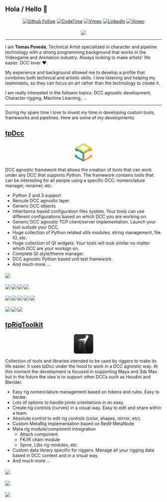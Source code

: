 ## Hola / Hello 👋

<p align="center">
<a href="https://github.com/tpoveda">
<img src="https://img.shields.io/github/followers/tpoveda?label=Follow&style=social" alt="Github Follow"/></a> 
<a href="https://codetime.datreks.com">
<img src="https://img.shields.io/endpoint?style=social&url=https://codetime-api.datreks.com/badge/813" alt="CodeTime"/></a> 
<a href="https://github.com/tpoveda">
<img src="https://visitor-badge.glitch.me/badge?page_id=tomaspovedaretamosa" alt="Vimeo" /></a>
<a href="https://www.linkedin.com/in/tomas-poveda-retamosa-143b348b/">
<img src="https://img.shields.io/badge/-LinkedIn-%233781da?&logo=Linkedin&logoColor=white&link=https://www.linkedin.com/in/tomas-poveda-retamosa-143b348b/" alt="LinkedIn"/></a> 
<a href="https://vimeo.com/user7167738">
<img src="https://img.shields.io/badge/%20-Vimeo-blue?logo=Vimeo&logoColor=white&link=https://vimeo.com/user7167738" alt="Vimeo" /></a>
</p>

<p align="center">
<img align="middle" src="https://github-readme-stats.vercel.app/api/?username=tpoveda&show_icons=true&title_color=3380C4&icon_color=3380C4&text_color=edf2f7&bg_color=151515"/>
</p>

<hr>

I am **Tomas Poveda**, Technical Artist specialized in character and pipeline technology with a strong programming background that works in the Videogame and Animation industry. Always looking to make artists' life easier. DCC lover :heart:.

My experience and background allowed me to develop a profile that combines both technical and artistic skills. I love listening and helping my teammates, so they can focus on art rather than the technology to create it.

I am really interested in the followin topics: DCC agnostic development, Character rigging, Machine Learning, ...

<hr>

During my spare time I love to invest my time in developing custom tools, frameworks and pipelines. Here are some of my developments:


## [tpDcc](https://github.com/tpDcc)

<p align="center">
<img align="middle" width="64" height="64" src="https://github.com/tpDcc/tpDcc-libs-resources/blob/main/tpDcc/libs/resources/icons/default/tpdcc.png"/>
</p>

DCC agnostic framework that allows the creation of tools that can work under any DCC that supports Python. The framework contains tools that can be interesting for all people using a specific DCC: nomenclature manager, renamer, etc.

* Python 2 and 3 support
* Reroute DCC agnostic layer
* Generic DCC objects
* Inheritance based configuration files system. Your tools can use different configurations based on which DCC you are working on.
* Generic DCC agnostic TCP client/server implementation. Launch your tool outisde your DCC.
* Huge collection of Python related utils modules: string management, file IO, etc.
* Huge collection of Qt widgets. Your tools will look similar no matter which DCC are your workign on.
* Complete Qt style/theme manager.
* DCC agnostic Python based unit test framework.
* And much more ...

<p>
<a href="https://github.com/tpDcc/tpDcc-core">
  <img align="middle" src="https://github-readme-stats.vercel.app/api/pin/?username=tpDcc&repo=tpDcc-core&show_icons=true&title_color=3380C4&icon_color=3380C4&text_color=edf2f7&bg_color=151515" />
</a>
</p>

<p>
<a href="https://github.com/tpDcc/tpDcc-libs-python">
  <img align="middle" src="https://github-readme-stats.vercel.app/api/pin/?username=tpDcc&repo=tpDcc-libs-python&show_icons=true&title_color=3380C4&icon_color=3380C4&text_color=edf2f7&bg_color=151515" />
</a>
<a href="https://github.com/tpDcc/tpDcc-libs-qt">
  <img align="middle" src="https://github-readme-stats.vercel.app/api/pin/?username=tpDcc&repo=tpDcc-libs-qt&show_icons=true&title_color=3380C4&icon_color=3380C4&text_color=edf2f7&bg_color=151515" />
</a>
<a href="https://github.com/tpDcc/tpDcc-libs-nameit">
  <img align="middle" src="https://github-readme-stats.vercel.app/api/pin/?username=tpDcc&repo=tpDcc-libs-nameit&show_icons=true&title_color=3380C4&icon_color=3380C4&text_color=edf2f7&bg_color=151515" />
</a>
<a href="https://github.com/tpDcc/tpDcc-libs-unittests">
  <img align="middle" src="https://github-readme-stats.vercel.app/api/pin/?username=tpDcc&repo=tpDcc-libs-unittests&show_icons=true&title_color=3380C4&icon_color=3380C4&text_color=edf2f7&bg_color=151515" />
</a>
</p>

<p>
<a href="https://github.com/tpDcc/tpDcc-dccs-maya">
  <img align="middle" src="https://github-readme-stats.vercel.app/api/pin/?username=tpDcc&repo=tpDcc-dccs-maya&show_icons=true&title_color=3380C4&icon_color=3380C4&text_color=edf2f7&bg_color=151515" />
</a>
<a href="https://github.com/tpDcc/tpDcc-dccs-max">
  <img align="middle" src="https://github-readme-stats.vercel.app/api/pin/?username=tpDcc&repo=tpDcc-dccs-max&show_icons=true&title_color=3380C4&icon_color=3380C4&text_color=edf2f7&bg_color=151515" />
</a>
<a href="https://github.com/tpDcc/tpDcc-dccs-mobu">
  <img align="middle" src="https://github-readme-stats.vercel.app/api/pin/?username=tpDcc&repo=tpDcc-dccs-mobu&show_icons=true&title_color=3380C4&icon_color=3380C4&text_color=edf2f7&bg_color=151515" />
</a>
<a href="https://github.com/tpDcc/tpDcc-dccs-unreal">
  <img align="middle" src="https://github-readme-stats.vercel.app/api/pin/?username=tpDcc&repo=tpDcc-dccs-unreal&show_icons=true&title_color=3380C4&icon_color=3380C4&text_color=edf2f7&bg_color=151515" />
</a>
<a href="https://github.com/tpDcc/tpDcc-dccs-houdini">
  <img align="middle" src="https://github-readme-stats.vercel.app/api/pin/?username=tpDcc&repo=tpDcc-dccs-houdini&show_icons=true&title_color=3380C4&icon_color=3380C4&text_color=edf2f7&bg_color=151515" />
</a>
</p>

<p>
<a href="https://github.com/tpDcc/tpDcc-tools-nameit">
  <img align="middle" src="https://github-readme-stats.vercel.app/api/pin/?username=tpDcc&repo=tpDcc-tools-nameit&show_icons=true&title_color=3380C4&icon_color=3380C4&text_color=edf2f7&bg_color=151515" />
</a>
<a href="https://github.com/tpDcc/tpDcc-tools-renamer">
  <img align="middle" src="https://github-readme-stats.vercel.app/api/pin/?username=tpDcc&repo=tpDcc-tools-renamer&show_icons=true&title_color=3380C4&icon_color=3380C4&text_color=edf2f7&bg_color=151515" />
</a>
<a href="https://github.com/tpDcc/tpDcc-tools-scripteditor">
  <img align="middle" src="https://github-readme-stats.vercel.app/api/pin/?username=tpDcc&repo=tpDcc-tools-scripteditor&show_icons=true&title_color=3380C4&icon_color=3380C4&text_color=edf2f7&bg_color=151515" />
</a>
</p>


## [tpRigToolkit](https://github.com/tpRigToolkit)

<p align="center">
<img align="middle" width="64" height="64" src="https://github.com/tpRigToolkit/tpRigToolkit-core/blob/master/tpRigToolkit/resources/icons/default/tprigtoolkit.png"/>
</p>

Collection of tools and libraries intended to be used by riggers to make its life easier. It uses tpDcc under the hood to work in a DCC agnostic way. At this moment the development is focused in supporting Maya and 3ds Max but in the future the idea is to support other DCCs such as Houdini and Blender.

* Easy rig nomenclature management based on tokens and rules. Easy to iterate.
* Lots of options to handle joints orientations in an easy.
* Create rig controls (curves) in a visual way. Easy to edit and share within a team.
* Absolute control to edit rig controls (color, shapes, mirror, etc).
* Custom MetaRig implementation based on Red9 MetaNode
* Meta rig module/component intregration
  * Attach component
  * FK/IK chain module
  * Spine, Libs rig modules, etc
* Custom data library specific for riggers. Manage all your rigging data based in DCC context and in a visual way.
* And much more ...

<p>
<a href="https://github.com/tpRigToolkit/tpRigToolkit-core">
  <img align="middle" src="https://github-readme-stats.vercel.app/api/pin/?username=tpRigToolkit&repo=tpRigToolkit-core&show_icons=true&title_color=3380C4&icon_color=3380C4&text_color=edf2f7&bg_color=151515" />
</a>
</p>

<p>
<a href="https://github.com/tpRigToolkit/tpRigToolkit-libs-controlrig">
  <img align="middle" src="https://github-readme-stats.vercel.app/api/pin/?username=tpRigToolkit&repo=tpRigToolkit-libs-controlrig&show_icons=true&title_color=3380C4&icon_color=3380C4&text_color=edf2f7&bg_color=151515" />
</a>
</p>

<p>
<a href="https://github.com/tpRigToolkit/tpRigToolkit-tools-controlrig">
  <img align="middle" src="https://github-readme-stats.vercel.app/api/pin/?username=tpRigToolkit&repo=tpRigToolkit-tools-controlrig&show_icons=true&title_color=3380C4&icon_color=3380C4&text_color=edf2f7&bg_color=151515" />
</a>
</p>





<!--
**tpoveda/tpoveda** is a ✨ _special_ ✨ repository because its `README.md` (this file) appears on your GitHub profile.

Here are some ideas to get you started:

- 🔭 I’m currently working on ...
- 🌱 I’m currently learning ...
- 👯 I’m looking to collaborate on ...
- 🤔 I’m looking for help with ...
- 💬 Ask me about ...
- 📫 How to reach me: ...
- 😄 Pronouns: ...
- ⚡ Fun fact: ...
-->
